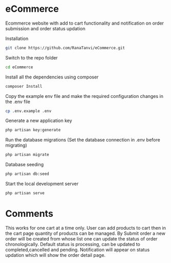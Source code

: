
# eCommerce
Ecommerce website with add to cart functionality and notification on order submission and order status updation


Installation
```sh
git clone https://github.com/RanaTanvi/eCommerce.git
```

Switch to the repo folder
```sh
cd eCommerce
```

Install all the dependencies using composer
```sh
composer Install
```
Copy the example env file and make the required configuration changes in the .env file
```sh
cp .env.example .env
```
Generate a new application key
```sh
php artisan key:generate
```

Run the database migrations (Set the database connection in .env before migrating)
```sh
php artisan migrate
```

Database seeding
```sh
php artisan db:seed
```

Start the local development server
```sh
php artisan serve
```

# Comments

This works for one cart at a time only. User can add products to cart then in the cart page quantity of products can be managed.
By Submit order a new order will be created from whose list one can update the status of order chronologically. Default status is processing, can be updated to completed,cancelled and pending. Notification will appear on status updation which will show the order detail page.

